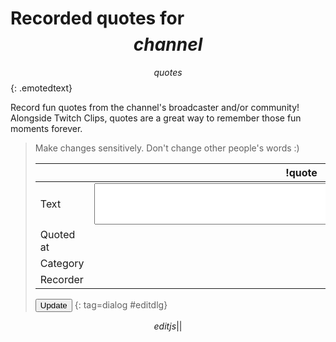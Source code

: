 # Recorded quotes for $$channel$$

$$quotes$$
{: .emotedtext}

Record fun quotes from the channel's broadcaster and/or community! Alongside
Twitch Clips, quotes are a great way to remember those fun moments forever.

> Make changes sensitively. Don't change other people's words :)
>
> &nbsp;    | !quote <span id=idx></span>
> ----------|-----------
> Text      | <textarea id=text rows=4 cols=80></textarea>
> Quoted at | <span id=timestamp></span>
> Category  | <span id=category></span>
> Recorder  | <span id=recorder></span>
>
> <button type=button id=update>Update</button>
{: tag=dialog #editdlg}

$$editjs||$$
